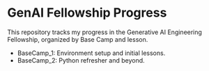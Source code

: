 # GenAI Fellowship Progress
This repository tracks my progress in the Generative AI Engineering Fellowship, organized by Base Camp and lesson.
- BaseCamp_1: Environment setup and initial lessons.
- BaseCamp_2: Python refresher and beyond.
